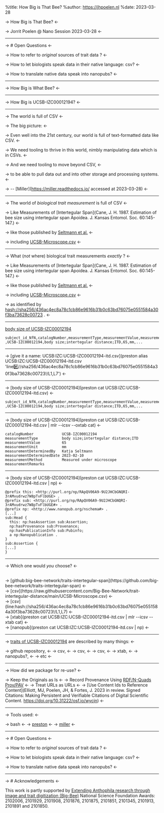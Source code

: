 %title: How Big is That Bee?
%author: https://jhpoelen.nl
%date: 2023-03-28

<!-- made to be used with https://github.com/visit1985/mdp , A command-line based markdown presentation tool. -->

-> How Big is That Bee? <-

-> Jorrit Poelen @ Nano Session 2023-03-28 <-

---------------------------------------------------
-> # Open Questions <-

-> How to refer to *original* sources of trait data ? <-

-> How to let biologists speak data in their native language: csv? <-

-> How to translate native data speak into nanopubs? <-


---------------------------------------------------

-> How Big is What Bee? <-

---------------------------------------------------

-> How Big is UCSB-IZC00012194? <-


---------------------------------------------------
-> The world is full of CSV <-

-> The big picture: <-

-> Even well into the 21st century, our world is full of text-formatted data like CSV. <-

-> We need tooling to thrive in this world, nimbly manipulating data which is in CSVs. <-

-> And we need tooling to move beyond CSV, <-

-> to be able to pull data out and into other storage and processing systems. <-

-> -- [Miller](https://miller.readthedocs.io/ accessed at 2023-03-28) <-

---------------------------------------------------

-> The world of *biological trait measurement* is full of CSV <-


-> Like Measurements of [Intertegular Span](Cane, J. H. 1987. Estimation of bee size using intertegular span Apoidea. J. Kansas Entomol. Soc. 60:145-147.) <-

-> like those published by [Seltmann et al.](https://github.com/Big-Bee-Network/trait-intertegular-distance) <-

-> including [UCSB-Microscope.csv](https://raw.githubusercontent.com/Big-Bee-Network/trait-intertegular-distance/main/UCSB-Microscope.csv) <-

---------------------------------------------------

-> What (*not* where) biological trait measurements *exactly* ? <-

-> Like Measurements of [Intertegular Span](Cane, J. H. 1987. Estimation of bee size using intertegular span Apoidea. J. Kansas Entomol. Soc. 60:145-147.) <-

-> like those published by [Seltmann et al.](https://github.com/Big-Bee-Network/trait-intertegular-distance) <-

-> including [UCSB-Microscope.csv](https://raw.githubusercontent.com/Big-Bee-Network/trait-intertegular-distance/main/UCSB-Microscope.csv) <-

-> as identified by [hash://sha256/436ac4ec8a78c1cb86e9616b31b0c63bd76075e0551584a30f3ba73628c00723](https://linker.bio/hash://sha256/436ac4ec8a78c1cb86e9616b31b0c63bd76075e0551584a30f3ba73628c00723) . <-

---------------------------------------------------

[body size of UCSB-IZC00012194](line:hash://sha256/436ac4ec8a78c1cb86e9616b31b0c63bd76075e0551584a30f3ba73628c00723!/L1,L7)

```
subject_id_NfN,catalogNumber,measurementType,measurementValue,measurementUnit,... 
,UCSB-IZC00012194,body size;intertegular distance;ITD,65,mm,...
```

---------------------------------------------------

-> [give it a name: UCSB:IZC:UCSB-IZC00012194-itd.csv](preston alias UCSB:IZC:UCSB-IZC00012194-itd.csv 'line:hash://sha256/436ac4ec8a78c1cb86e9616b31b0c63bd76075e0551584a30f3ba73628c00723!/L1,L7') <-



---------------------------------------------------

-> [body size of UCSB-IZC00012194](preston cat UCSB:IZC:UCSB-IZC00012194-itd.csv) <-

```
subject_id_NfN,catalogNumber,measurementType,measurementValue,measurementUnit,... 
,UCSB-IZC00012194,body size;intertegular distance;ITD,65,mm,...
```
---------------------------------------------------

-> [body size of UCSB-IZC00012194](preston cat UCSB:IZC:UCSB-IZC00012194-itd.csv | mlr --icsv --oxtab cat) <-

```
catalogNumber             UCSB-IZC00012194
measurementType           body size;intertegular distance;ITD
measurementValue          65
measurementUnit           mm
measurementDeterminedBy   Katja Seltmann
measurementDeterminedDate 2023-02-10
measurementMethod         Measured under microscope
measurementRemarks        
```

----------------------------------------------------

-> [body size of UCSB-IZC00012194](preston cat UCSB:IZC:UCSB-IZC00012194-itd.csv | np) <-

```
@prefix this: <http://purl.org/np/RApQV06A9-9U2JHCbGNQRI-3rAMvudrwz7W8pTvFlbUGE> . 
@prefix sub: <http://purl.org/np/RApQV06A9-9U2JHCbGNQRI-3rAMvudrwz7W8pTvFlbUGE#> . 
@prefix np: <http://www.nanopub.org/nschema#> . 
[...]
sub:Head {   
  this: np:hasAssertion sub:Assertion;     
  np:hasProvenance sub:Provenance;     
  np:hasPublicationInfo sub:Pubinfo;     
  a np:Nanopublication . 
}  
sub:Assertion {
[...]
}
```

--------------------------------------------------

-> Which one would *you* choose? <-

<br>
-> [github:big-bee-network/traits-intertegular-span](https://github.com/big-bee-network/traits-intertegular-span) <-
<br>
-> [csv](https://raw.githubusercontent.com/Big-Bee-Network/trait-intertegular-distance/main/UCSB-Microscope.csv) <-
<br>
-> [csv](line:hash://sha256/436ac4ec8a78c1cb86e9616b31b0c63bd76075e0551584a30f3ba73628c00723!/L1,L7) <-
<br>
-> [xtab](preston cat UCSB:IZC:UCSB-IZC00012194-itd.csv | mlr --icsv --xtab cat) <-
<br>
-> [nanopub](preston cat UCSB:IZC:UCSB-IZC00012194-itd.csv | np) <-

--------------------------------------------------

-> [traits of UCSB-IZC00012194](hash://sha256/96bfde1efa599e0e8e61de18b14d61dd308737f684950e4079c04e9bc0f33958) are described by many things: <-

-> github repository, <-
-> csv, <-
-> csv, <-
-> csv, <-
-> xtab, <-
-> nanopubs?, <-
-> etc <-

--------------------------------------------------

-> How did we package for re-use? <-

->  Keep the Originals as Is <-
->  Record Provenance Using [RDF/N-Quads Prov/PAV](https://preston.guoda.bio) <-
->  Treat URLs as URLs <-
->  [Use Content Ids to Reference Content](Elliott, MJ, Poelen, JH, & Fortes, J. 2023 in review. Signed Citations: Making Persistent and Verifiable Citations of Digital Scientific Content. https://doi.org/10.31222/osf.io/wycjn) <-


--------------------------------------------------

-> Tools used: <-

-> bash <-
-> [preston](https://preston.guoda.bio) <-
-> [miller](https://miller.readthedocs.io/) <-

--------------------------------------------------

-> # Open Questions <-

-> How to refer to *original* sources of trait data ? <-

-> How to let biologists speak data in their native language: csv? <-

-> How to translate native data speak into nanopubs? <-

--------------------------------------------------

-> # Acknowledgements <-

This work is partly supported by [Extending Anthophila research through image and trait digitization (Big-Bee)](https://big-bee.net) National Science Foundation Awards: 2102006, 2101929, 2101908, 2101876, 2101875, 2101851, 2101345, 2101913, 2101891 and 2101850.
